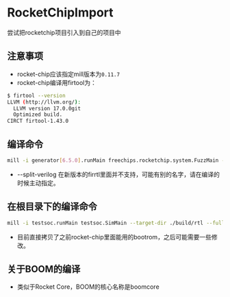 # RocketChipImport
尝试把rocketchip项目引入到自己的项目中

## 注意事项
- rocket-chip应该指定mill版本为`0.11.7`
- rocket-chip编译用firtool为：
```bash
$ firtool --version
LLVM (http://llvm.org/):
  LLVM version 17.0.0git
  Optimized build.
CIRCT firtool-1.43.0
```
## 编译命令
```bash
mill -i generator[6.5.0].runMain freechips.rocketchip.system.FuzzMain --target-dir /root/research/rocket-chip/build/rtl --full-stacktrace --split-verilog
```
- --split-verilog 在新版本的firrtl里面并不支持，可能有别的名字，请在编译的时候主动指定。
## 在根目录下的编译命令
```bash
mill -i testsoc.runMain testsoc.SimMain --target-dir ./build/rtl --full-stacktrace
```
- 目前直接拷贝了之前rocket-chip里面能用的bootrom，之后可能需要一些修改。

## 关于BOOM的编译
- 类似于Rocket Core，BOOM的核心名称是boomcore